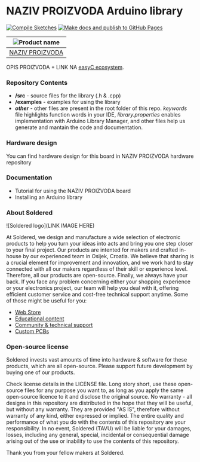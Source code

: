 # NAZIV PROIZVODA Arduino library

[![Compile Sketches](https://github.com/e-radionicacom/Generic-easyC/actions/workflows/compile_test.yml/badge.svg?branch=dev)](https://github.com/e-radionicacom/Generic-easyC/actions/workflows/compile_test.yml)
[![Make docs and publish to GitHub Pages](https://github.com/e-radionicacom/Generic-easyC/actions/workflows/make_docs.yml/badge.svg?branch=dev)](https://github.com/e-radionicacom/Generic-easyC/actions/workflows/make_docs.yml)

| ![Product name](https://upload.wikimedia.org/wikipedia/commons/8/8f/Example_image.svg) |
| :---------------------------------------------------------------------------------------------: |
| [NAZIV PROIZVODA](www.solde.red/SKU)                                                            |

OPIS PROIZVODA + LINK NA [easyC ecosystem](www.soldered.com/easyC). 

### Repository Contents
- **/src** - source files for the library (.h & .cpp)
- **/examples** - examples for using the library
- ***other*** - other files are present in the root folder of this repo. *keywords* file highlights function words in your IDE, *library.properties* enables implementation with Arduino Library Manager, and other files help us generate and mantain the code and documentation.

### Hardware design
You can find hardware design for this board in NAZIV PROIZVODA hardware repository

### Documentation
- Tutorial for using the NAZIV PROIZVODA board
- Installing an Arduino library

### About Soldered
![Soldered logo](LINK IMAGE HERE)

At Soldered, we design and manufacture a wide selection of electronic products to help you turn your ideas into acts and bring you one step closer to your final project. Our products are intented for makers and crafted in-house by our experienced team in Osijek, Croatia. We believe that sharing is a crucial element for improvement and innovation, and we work hard to stay connected with all our makers regardless of their skill or experience level. Therefore, all our products are open-source. Finally, we always have your back. If you face any problem concerning either your shopping experience or your electronics project, our team will help you deal with it, offering efficient customer service and cost-free technical support anytime. Some of those might be useful for you:

- [Web Store](https://www.soldered.com)
- [Educational content](https://learn.soldered.com)
- [Community & technical support](https://community.soldered.com)
- [Custom PCBs](https://pcb.soldered.com)


### Open-source license
Soldered invests vast amounts of time into hardware & software for these products, which are all open-source. Please support future development by buying one of our products. 

Check license details in the LICENSE file. Long story short, use these open-source files for any purpose you want to, as long as you apply the same open-source licence to it and disclose the original source. No warranty - all designs in this repository are distributed in the hope that they will be useful, but without any warranty. They are provided "AS IS", therefore without warranty of any kind, either expressed or implied. The entire quality and performance of what you do with the contents of this repository are your responsibility. In no event, Soldered (TAVU) will be liable for your damages, losses, including any general, special, incidental or consequential damage arising out of the use or inability to use the contents of this repository. 

Thank you from your fellow makers at Soldered.


